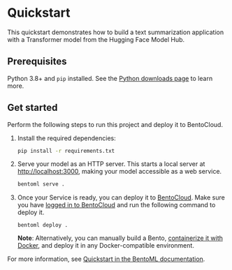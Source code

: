 # Quickstart

This quickstart demonstrates how to build a text summarization application with a Transformer model from the Hugging Face Model Hub.

## Prerequisites

Python 3.8+ and `pip` installed. See the [Python downloads page](https://www.python.org/downloads/) to learn more.

## Get started

Perform the following steps to run this project and deploy it to BentoCloud.

1. Install the required dependencies:

   ```bash
   pip install -r requirements.txt
   ```

2. Serve your model as an HTTP server. This starts a local server at [http://localhost:3000](http://localhost:3000/), making your model accessible as a web service.
   
   ```bash
   bentoml serve .
   ```

3. Once your Service is ready, you can deploy it to [BentoCloud](https://www.bentoml.com/cloud). Make sure you have [logged in to BentoCloud](https://docs.bentoml.com/en/latest/bentocloud/how-tos/manage-access-token.html) and run the following command to deploy it.

   ```
   bentoml deploy .
   ```

   **Note**: Alternatively, you can manually build a Bento, [containerize it with Docker](https://docs.bentoml.com/en/latest/guides/containerization.html), and deploy it in any Docker-compatible environment.

For more information, see [Quickstart in the BentoML documentation](https://docs.bentoml.com/en/latest/get-started/quickstart.html).